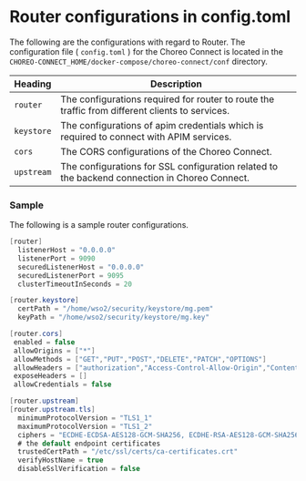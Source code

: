 # Router configurations in config.toml

The following are the configurations with regard to Router. The configuration file ( `config.toml` ) for the Choreo Connect is located in the `CHOREO-CONNECT_HOME/docker-compose/choreo-connect/conf` directory.

|Heading|Description|
|-----------|-----------|
|`router`  | The configurations required for router to route the traffic from different clients to services.|
|`keystore`  | The configurations of apim credentials which is required to connect with APIM services.|
|`cors`| The CORS configurations of the Choreo Connect.|
|`upstream` | The configurations for SSL configuration related to the backend connection in Choreo Connect. |

### Sample

The following is a sample router configurations.

``` java
[router]
  listenerHost = "0.0.0.0"
  listenerPort = 9090
  securedListenerHost = "0.0.0.0"
  securedListenerPort = 9095
  clusterTimeoutInSeconds = 20

[router.keystore]
  certPath = "/home/wso2/security/keystore/mg.pem"
  keyPath = "/home/wso2/security/keystore/mg.key"

[router.cors]
 enabled = false
 allowOrigins = ["*"]
 allowMethods = ["GET","PUT","POST","DELETE","PATCH","OPTIONS"]
 allowHeaders = ["authorization","Access-Control-Allow-Origin","Content-Type","SOAPAction","apikey", "testKey", "Internal-Key"]
 exposeHeaders = []
 allowCredentials = false

[router.upstream]
[router.upstream.tls]
  minimumProtocolVersion = "TLS1_1"
  maximumProtocolVersion = "TLS1_2"
  ciphers = "ECDHE-ECDSA-AES128-GCM-SHA256, ECDHE-RSA-AES128-GCM-SHA256, ECDHE-ECDSA-AES128-SHA, ECDHE-RSA-AES128-SHA, AES128-GCM-SHA256, AES128-SHA, ECDHE-ECDSA-AES256-GCM-SHA384, ECDHE-RSA-AES256-GCM-SHA384, ECDHE-ECDSA-AES256-SHA, ECDHE-RSA-AES256-SHA, AES256-GCM-SHA384, AES256-SHA"  
  # the default endpoint certificates
  trustedCertPath = "/etc/ssl/certs/ca-certificates.crt"
  verifyHostName = true
  disableSslVerification = false
```
